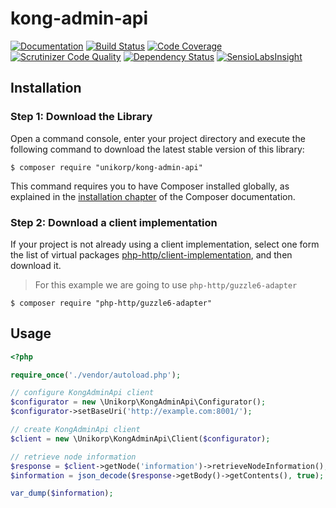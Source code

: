 # kong-admin-api

[![Documentation](https://img.shields.io/badge/doc-v0.0.1--beta.1-blue.svg)](http://docs.unikorp.io/kong-admin-api/api/v0.0.1-beta.1/)
[![Build Status](https://scrutinizer-ci.com/g/unikorp/kong-admin-api/badges/build.png?b=master)](https://scrutinizer-ci.com/g/unikorp/kong-admin-api/build-status/master)
[![Code Coverage](https://scrutinizer-ci.com/g/unikorp/kong-admin-api/badges/coverage.png?b=master)](https://scrutinizer-ci.com/g/unikorp/kong-admin-api/?branch=master)
[![Scrutinizer Code Quality](https://scrutinizer-ci.com/g/unikorp/kong-admin-api/badges/quality-score.png?b=master)](https://scrutinizer-ci.com/g/unikorp/kong-admin-api/?branch=master)
[![Dependency Status](https://dependencyci.com/github/unikorp/kong-admin-api/badge)](https://dependencyci.com/github/unikorp/kong-admin-api)
[![SensioLabsInsight](https://insight.sensiolabs.com/projects/2c4382ff-9689-49ca-9fe5-b1923e348579/mini.png)](https://insight.sensiolabs.com/projects/2c4382ff-9689-49ca-9fe5-b1923e348579)

## Installation

### Step 1: Download the Library

Open a command console, enter your project directory and execute the
following command to download the latest stable version of this library:

```console
$ composer require "unikorp/kong-admin-api"
```

This command requires you to have Composer installed globally, as explained
in the [installation chapter](https://getcomposer.org/doc/00-intro.md)
of the Composer documentation.

### Step 2: Download a client implementation

If your project is not already using a client implementation, select one form
the list of virtual packages [php-http/client-implementation](https://packagist.org/providers/php-http/client-implementation),
and then download it.

> For this example we are going to use `php-http/guzzle6-adapter`

```console
$ composer require "php-http/guzzle6-adapter"
```

## Usage

```php
<?php

require_once('./vendor/autoload.php');

// configure KongAdminApi client
$configurator = new \Unikorp\KongAdminApi\Configurator();
$configurator->setBaseUri('http://example.com:8001/');

// create KongAdminApi client
$client = new \Unikorp\KongAdminApi\Client($configurator);

// retrieve node information
$response = $client->getNode('information')->retrieveNodeInformation();
$information = json_decode($response->getBody()->getContents(), true);

var_dump($information);
```
